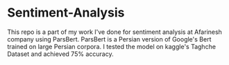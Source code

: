 # Sentiment-Analysis
This repo is a part of my work I've done for sentiment analysis at Afarinesh company using ParsBert. ParsBert is a Persian version of Google's Bert trained on large Persian corpora. I tested the model on kaggle's Taghche Dataset and achieved 75% accuracy.
